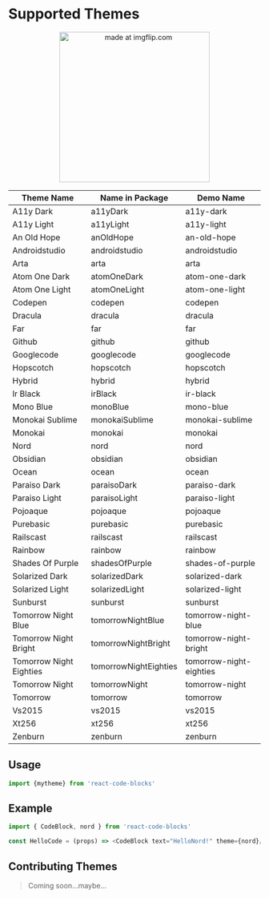 # Supported Themes
<p align="center"><img src="https://i.imgflip.com/3f4gcn.jpg" title="made at imgflip.com" width="300px"/></p>

| Theme Name | Name in Package | Demo Name |
| ---------- | --------------- | --------- |
| A11y Dark               | a11yDark              | a11y-dark               |
| A11y Light              | a11yLight             | a11y-light              |
| An Old Hope             | anOldHope             | an-old-hope             |
| Androidstudio           | androidstudio         | androidstudio           |
| Arta                    | arta                  | arta                    |
| Atom One Dark           | atomOneDark           | atom-one-dark           |
| Atom One Light          | atomOneLight          | atom-one-light          |
| Codepen                 | codepen               | codepen                 |
| Dracula                 | dracula               | dracula                 |
| Far                     | far                   | far                     |
| Github                  | github                | github                  |
| Googlecode              | googlecode            | googlecode              |
| Hopscotch               | hopscotch             | hopscotch               |
| Hybrid                  | hybrid                | hybrid                  |
| Ir Black                | irBlack               | ir-black                |
| Mono Blue               | monoBlue              | mono-blue               |
| Monokai Sublime         | monokaiSublime        | monokai-sublime         |
| Monokai                 | monokai               | monokai                 |
| Nord                    | nord                  | nord                    |
| Obsidian                | obsidian              | obsidian                |
| Ocean                   | ocean                 | ocean                   |
| Paraiso Dark            | paraisoDark           | paraiso-dark            |
| Paraiso Light           | paraisoLight          | paraiso-light           |
| Pojoaque                | pojoaque              | pojoaque                |
| Purebasic               | purebasic             | purebasic               |
| Railscast               | railscast             | railscast               |
| Rainbow                 | rainbow               | rainbow                 |
| Shades Of Purple        | shadesOfPurple        | shades-of-purple        |
| Solarized Dark          | solarizedDark         | solarized-dark          |
| Solarized Light         | solarizedLight        | solarized-light         |
| Sunburst                | sunburst              | sunburst                |
| Tomorrow Night Blue     | tomorrowNightBlue     | tomorrow-night-blue     |
| Tomorrow Night Bright   | tomorrowNightBright   | tomorrow-night-bright   |
| Tomorrow Night Eighties | tomorrowNightEighties | tomorrow-night-eighties |
| Tomorrow Night          | tomorrowNight         | tomorrow-night          |
| Tomorrow                | tomorrow              | tomorrow                |
| Vs2015                  | vs2015                | vs2015                  |
| Xt256                   | xt256                 | xt256                   |
| Zenburn                 | zenburn               | zenburn                 |



## Usage
```js
import {mytheme} from 'react-code-blocks'
```

## Example
```js
import { CodeBlock, nord } from 'react-code-blocks'

const HelloCode = (props) => <CodeBlock text="HelloNord!" theme={nord}/>
```

## Contributing Themes
> Coming soon...maybe...
